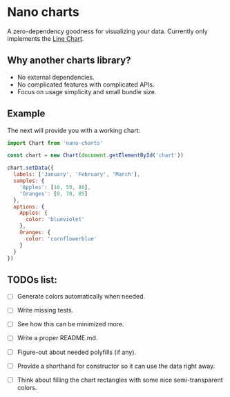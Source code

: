 # Nano charts

A zero-dependency goodness for visualizing your data.
Currently only implements the [Line Chart](https://en.wikipedia.org/wiki/Line_chart).

## Why another charts library?

- No external dependencies.
- No complicated features with complicated APIs.
- Focus on usage simplicity and small bundle size.

## Example

The next will provide you with a working chart:

```javascript
import Chart from 'nano-charts'

const chart = new Chart(document.getElementById('chart'))

chart.setData({
  labels: ['January', 'February', 'March'],
  samples: {
    'Apples': [10, 50, 80],
    'Oranges': [0, 70, 85]
  },
  options: {
    Apples: {
      color: 'blueviolet'
    },
    Oranges: {
      color: 'cornflowerblue'
    }
  }
})
```

## TODOs list:

- [ ] Generate colors automatically when needed.
- [ ] Write missing tests.
- [ ] See how this can be minimized more.
- [ ] Write a proper README.md.
- [ ] Figure-out about needed polyfills (if any).
- [ ] Provide a shorthand for constructor so it can use the data right away.
- [ ] Think about filling the chart rectangles with some nice semi-transparent colors.

